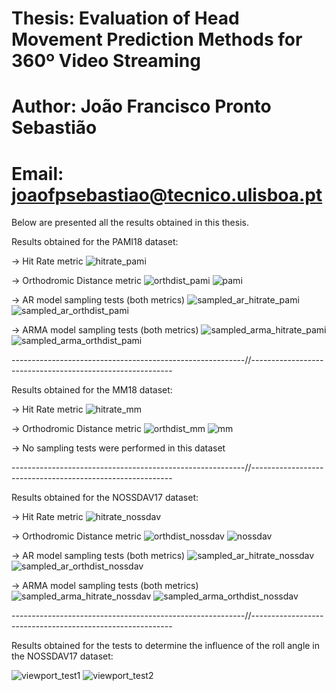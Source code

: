 # Thesis: Evaluation of Head Movement Prediction Methods for 360º Video Streaming

# Author: João Francisco Pronto Sebastião

# Email: joaofpsebastiao@tecnico.ulisboa.pt


Below are presented all the results obtained in this thesis.




Results obtained for the PAMI18 dataset:

-> Hit Rate metric
![hitrate_pami](https://user-images.githubusercontent.com/37224255/127677562-c021bd1d-7e27-4faa-a322-f37188023f73.png)

-> Orthodromic Distance metric
![orthdist_pami](https://user-images.githubusercontent.com/37224255/127677899-e57770a0-37b5-42c6-b2f2-ee8cfb620c5f.png)
![pami](https://user-images.githubusercontent.com/37224255/127680355-964ab6db-8efd-41aa-a49e-c5ce42ea66ec.png)

-> AR model sampling tests (both metrics)
![sampled_ar_hitrate_pami](https://user-images.githubusercontent.com/37224255/127677486-7b14ea5a-599e-4198-b3ae-0ed348e47cf7.png)
![sampled_ar_orthdist_pami](https://user-images.githubusercontent.com/37224255/127677985-17dc34a3-1b23-4bf0-a81e-f0f9bd87d0f1.png)

-> ARMA model sampling tests (both metrics)
![sampled_arma_hitrate_pami](https://user-images.githubusercontent.com/37224255/127677373-22ac3d53-65e3-4e63-91f6-b75fa310ebcc.png)
![sampled_arma_orthdist_pami](https://user-images.githubusercontent.com/37224255/127678019-6f335c20-b5c7-4bd5-95d9-a6693d657852.png)

----------------------------------------------------------//----------------------------------------------------------

Results obtained for the MM18 dataset:

-> Hit Rate metric
![hitrate_mm](https://user-images.githubusercontent.com/37224255/127677704-ff8b5d59-41b7-474a-b234-4412ad2b9c72.png)

-> Orthodromic Distance metric
![orthdist_mm](https://user-images.githubusercontent.com/37224255/127677793-27e52eeb-f1c9-415c-9c79-724e191ca3bb.png)
![mm](https://user-images.githubusercontent.com/37224255/127680524-962ac2ae-5295-4df3-9d0a-7361caf729b3.png)


-> No sampling tests were performed in this dataset

----------------------------------------------------------//----------------------------------------------------------

Results obtained for the NOSSDAV17 dataset:

-> Hit Rate metric
![hitrate_nossdav](https://user-images.githubusercontent.com/37224255/127677659-1beedca8-aec4-45dd-afba-5bebf6dc0ff4.png)

-> Orthodromic Distance metric
![orthdist_nossdav](https://user-images.githubusercontent.com/37224255/127677823-b6f7a661-8b58-42cc-becc-1b5392829663.png)
![nossdav](https://user-images.githubusercontent.com/37224255/127680453-4ffaac99-82e4-4b15-8563-45cb8daaae45.png)

-> AR model sampling tests (both metrics)
![sampled_ar_hitrate_nossdav](https://user-images.githubusercontent.com/37224255/127677298-46c5bddb-e1f8-4d66-b161-cdf9c45ec71a.png)
![sampled_ar_orthdist_nossdav](https://user-images.githubusercontent.com/37224255/127677230-90a77db2-3348-42de-a14e-6fa02e9ece04.png)

-> ARMA model sampling tests (both metrics)
![sampled_arma_hitrate_nossdav](https://user-images.githubusercontent.com/37224255/127677086-c598a102-8c12-4b6d-beb7-7bee15e45461.png)
![sampled_arma_orthdist_nossdav](https://user-images.githubusercontent.com/37224255/127677069-c4a3584c-67fe-4c24-b233-fb1a50dbd80b.png)

----------------------------------------------------------//----------------------------------------------------------

Results obtained for the tests to determine the influence of the roll angle in the NOSSDAV17 dataset:

![viewport_test1](https://user-images.githubusercontent.com/37224255/127677024-5fe8b6ef-2d99-41f3-954b-bca21a67fd74.png)
![viewport_test2](https://user-images.githubusercontent.com/37224255/127678083-e0fcd9e5-e6a8-4d23-bc92-f22dd2bfca02.png)



